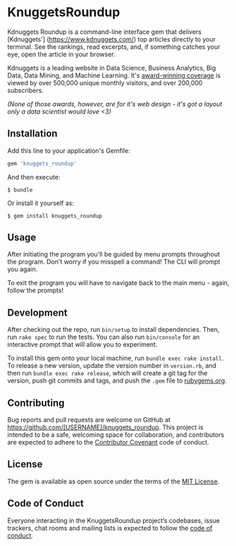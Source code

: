 # KnuggetsRoundup

Kdnuggets Roundup is a command-line interface gem that delivers [Kdnuggets'] (https://www.kdnuggets.com/) top articles directly to your terminal. See the rankings, read excerpts, and, if something catches your eye, open the article in your browser.  

Kdnuggets is a leading website in Data Science, Business Analytics, Big Data, Data Mining, and Machine Learning. It's [award-winning coverage](https://www.kdnuggets.com/about/index.html) is viewed by over 500,000 unique monthly visitors, and over 200,000 subscribers.

_(None of those awards, however, are for it's web design - it's got a layout only a data scientist would love <3)_

## Installation

Add this line to your application's Gemfile:

```ruby
gem 'knuggets_roundup'
```

And then execute:

    $ bundle

Or install it yourself as:

    $ gem install knuggets_roundup

## Usage

After initiating the program you'll be guided by menu prompts throughout the program. Don't worry if you misspell a command! The CLI will prompt you again.

To exit the program you will have to navigate back to the main menu - again, follow the prompts!

## Development

After checking out the repo, run `bin/setup` to install dependencies. Then, run `rake spec` to run the tests. You can also run `bin/console` for an interactive prompt that will allow you to experiment.

To install this gem onto your local machine, run `bundle exec rake install`. To release a new version, update the version number in `version.rb`, and then run `bundle exec rake release`, which will create a git tag for the version, push git commits and tags, and push the `.gem` file to [rubygems.org](https://rubygems.org).

## Contributing

Bug reports and pull requests are welcome on GitHub at https://github.com/[USERNAME]/knuggets_roundup. This project is intended to be a safe, welcoming space for collaboration, and contributors are expected to adhere to the [Contributor Covenant](http://contributor-covenant.org) code of conduct.

## License

The gem is available as open source under the terms of the [MIT License](https://opensource.org/licenses/MIT).

## Code of Conduct

Everyone interacting in the KnuggetsRoundup project’s codebases, issue trackers, chat rooms and mailing lists is expected to follow the [code of conduct](https://github.com/[USERNAME]/knuggets_roundup/blob/master/CODE_OF_CONDUCT.md).
